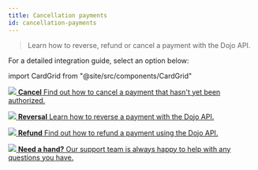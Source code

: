 ```yaml
---
title: Cancellation payments
id: cancellation-payments
---
```


>Learn how to reverse, refund or cancel a payment with the Dojo API.

For a detailed integration guide, select an option below:

import CardGrid from "@site/src/components/CardGrid"

<CardGrid home>

[![](/images/dojo-icons/Close.svg) **Cancel** Find out how to cancel a payment that hasn't yet been authorized.](cancel.md)

[![](/images/dojo-icons/ClockCounterClockwise.svg) **Reversal** Learn how to reverse a payment with the Dojo API.](reversal.md)

[![](/images/dojo-icons/ArrowArcLeft.svg) **Refund** Find out how to refund a payment using the Dojo API.](refund.md)

[![](/images/dojo-icons/Headset.svg) **Need a hand?** Our support team is always happy to help with any questions you have.](https://support.dojo.tech/hc/en-gb)

</CardGrid>
